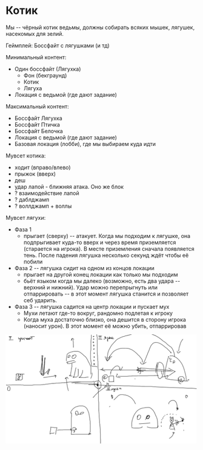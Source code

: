 # Котик

Мы -- чёрный котик ведьмы, должны собирать всяких мышек, лягушек, насекомых для зелий.

Геймплей: Боссфайт с лягушками (и тд)

Минимальный контент:
- Один боссфайт (Лягухка)
    + Фон (бекграунд)
    + Котик
    + Лягуха
- Локация с ведьмой (где дают задание)


Максимальный контент:
- Боссфайт Лягухка
- Боссфайт Птичка
- Боссфайт Белочка
- Локация с ведьмой (где дают задание)
- Базовая локация (лобби), где мы выбираем куда идти

Мувсет котика:
- ходит (вправо/влево)
- прыжок (вверх)
- деш
- удар лапой - ближняя атака. Оно же блок
- ? взаимодействие лапой
- ? даблджамп
- ? воллджамп + воллы

Мувсет лягухи:
- Фаза 1
    + прыгает (сверху) -- атакует. Когда мы подходим к лягушке, она подпрыгивает куда-то вверх и через время приземляется (старается на игрока). В месте приземления сначала появляется тень. После падения лягушка несколько секунд ждёт чтобы её побили
- Фаза 2 -- лягушка сидит на одном из концов локации
    + прыгает на другой конец локации как только мы подходим
    + бьёт языком когда мы далеко (возможно, есть два удара -- верхний и нижний). Удар можно перепрыгнуть или отпаррировать -- в этот момент лягушка станится и позволяет себ ударить.
- Фаза 3 -- лягушка садится на центр локации и пускает мух
    + Мухи летают где-то вокруг, рандомно подлетая к игроку
    + Когда муха достаточно близко, она дешится в сторону игрока (наносит урон). В этот момент её можно убить, отпаррировав

![Лягушка](Лягушка.png)

